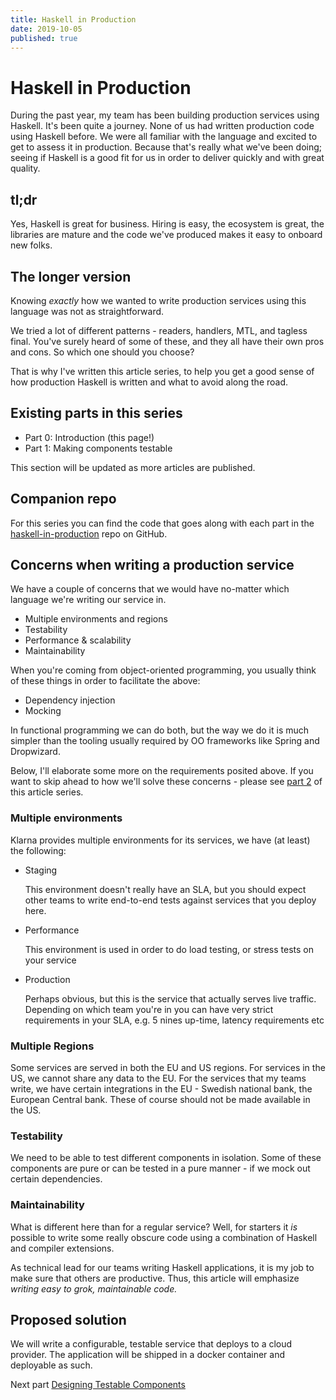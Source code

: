 ```yaml
---
title: Haskell in Production
date: 2019-10-05
published: true
---
```


# Haskell in Production
During the past year, my team has been building production services using
Haskell. It's been quite a journey. None of us had written production code
using Haskell before. We were all familiar with the language and excited to
get to assess it in production. Because that's really what we've been doing;
seeing if Haskell is a good fit for us in order to deliver quickly and with
great quality.

## tl;dr
Yes, Haskell is great for business. Hiring is easy, the ecosystem is great, the
libraries are mature and the code we've produced makes it easy to onboard new
folks.

## The longer version
Knowing *exactly* how we wanted to write production services using this
language was not as straightforward.

We tried a lot of different patterns - readers, handlers, MTL, and tagless
final. You've surely heard of some of these, and they all have their own pros
and cons. So which one should you choose?

That is why I've written this article series, to help you get a good sense of
how production Haskell is written and what to avoid along the road.

## Existing parts in this series

* Part 0: Introduction (this page!)
* Part 1: Making components testable
<!-- * Part 2: Testing your components -->
<!-- * Part 3: Deploying your application -->

This section will be updated as more articles are published.

## Companion repo
For this series you can find the code that goes along with each part in the
[haskell-in-production](https://github.com/felixmulder/haskell-in-production)
repo on GitHub.

## Concerns when writing a production service
We have a couple of concerns that we would have no-matter which language we're
writing our service in.

* Multiple environments and regions
* Testability
* Performance & scalability
* Maintainability

When you're coming from object-oriented programming, you usually think of these
things in order to facilitate the above:

* Dependency injection
* Mocking

In functional programming we can do both, but the way we do it is much simpler
than the tooling usually required by OO frameworks like Spring and Dropwizard.

Below, I'll elaborate some more on the requirements posited above. If you want
to skip ahead to how we'll solve these concerns - please see [part
2](./2019/10/05-Haskell-in-Production.html) of this article series.

### Multiple environments
Klarna provides multiple environments for its services, we have (at least) the
following:

* Staging

  This environment doesn't really have an SLA, but you should expect other
  teams to write end-to-end tests against services that you deploy here.

* Performance

  This environment is used in order to do load testing, or stress tests on your
  service

* Production

  Perhaps obvious, but this is the service that actually serves live traffic.
  Depending on which team you're in you can have very strict requirements in
  your SLA, e.g. 5 nines up-time, latency requirements etc

### Multiple Regions
Some services are served in both the EU and US regions. For services in the US,
we cannot share any data to the EU. For the services that my teams write, we
have certain integrations in the EU - Swedish national bank, the European
Central bank. These of course should not be made available in the US.

### Testability
We need to be able to test different components in isolation. Some of these
components are pure or can be tested in a pure manner - if we mock out certain
dependencies.

### Maintainability
What is different here than for a regular service? Well, for starters it *is*
possible to write some really obscure code using a combination of Haskell and
compiler extensions.

As technical lead for our teams writing Haskell applications, it is my job to
make sure that others are productive. Thus, this article will emphasize
*writing easy to grok, maintainable code.*

## Proposed solution
We will write a configurable, testable service that deploys to a cloud
provider. The application will be shipped in a docker container and deployable
as such.

Next part [Designing Testable
Components](/writing/2019/10/05/Designing-testable-components.html)

